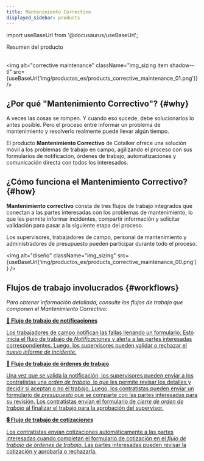 ```yaml
---
title: Mantenimiento Correctivo
displayed_sidebar: products
---
```


import useBaseUrl from '@docusaurus/useBaseUrl'; 

<span className="hero__title">Resumen del producto</span>
<br/>
<br/>

<img alt="corrective maintenance" className="img_sizing item shadow--tl" src={useBaseUrl('img/productos_es/products_corrective_maintenance_01.png')} />
<br/>

## ¿Por qué "Mantenimiento Correctivo"? {#why}

A veces las cosas se rompen. Y cuando eso sucede, debe solucionarlos lo antes posible. Pero el proceso entre informar un problema de mantenimiento y resolverlo realmente puede llevar algún tiempo.

El producto **Mantenimiento Correctivo** de Cotalker ofrece una solución móvil a los problemas de trabajo en campo, agilizando el proceso con sus formularios de notificación, órdenes de trabajo, automatizaciones y comunicación directa con todos los interesados.

## ¿Cómo funciona el Mantenimiento Correctivo? {#how}

**Mantenimiento correctivo** consta de tres flujos de trabajo integrados que conectan a las partes interesadas con los problemas de mantenimiento, lo que les permite informar incidentes, compartir información y solicitar validación para pasar a la siguiente etapa del proceso.

Los supervisores, trabajadores de campo, personal de mantenimiento y administradores de presupuesto pueden participar durante todo el proceso.

<img alt="diseño" className="img_sizing" src={useBaseUrl('img/productos_es/products_corrective_maintenance_00.png')} />
<br/>

## Flujos de trabajo involucrados {#workflows}

_Para obtener información detallada, consulte los flujos de trabajo que componen el Mantenimiento Correctivo:_

<div className="container">
<div className="row">

<div className="col col--12 margin-bottom--lg">
<a className="card2 padding--lg cardContainer_qNfC" href="/docs/products/workflows/notifications/overview">

<span className="hero__subtitle"><b>🔔 Flujo de trabajo de notificaciones</b></span>

Los trabajadores de campo notifican las fallas llenando un formulario. Esto inicia el flujo de trabajo de _Notificaciones_ y alerta a las partes interesadas correspondientes. Luego, los supervisores pueden validar o rechazar el _nuevo informe de incidente_.

</a>
</div>

<div className="col col--12 margin-bottom--lg">
<a className="card2 padding--lg cardContainer_qNfC" href="/docs/products/workflows/work_orders/related-product/cm/overview_intro">

<span className="hero__subtitle"><b>🧾 Flujo de trabajo de órdenes de trabajo</b></span>

Una vez que se valida la notificación, los supervisores pueden enviar a los contratistas una _orden de trabajo_, lo que les permite revisar los detalles y decidir si aceptan o no el trabajo. Luego, los contratistas pueden enviar un formulario de _presupuesto_ que se comparte con las partes interesadas para su revisión. Los contratistas envían el formulario de _cierre de orden de trabajo_ al finalizar el trabajo para la aprobación del supervisor.

</a>
</div>

<div className="col col--12 margin-bottom--lg">
<a className="card2 padding--lg cardContainer_qNfC" href="/docs/products/workflows/budget_management/related-product/cm/overview">

<span className="hero__subtitle"><b>💲 Flujo de trabajo de cotizaciones</b></span>

Los contratistas envían cotizaciones automáticamente a las partes interesadas cuando completan el formulario de cotización en el _flujo de trabajo de órdenes de trabajo_. Las partes interesadas pueden revisar la cotización y aprobarla o rechazarla.

</a>
</div>

</div>
</div>
<br/>